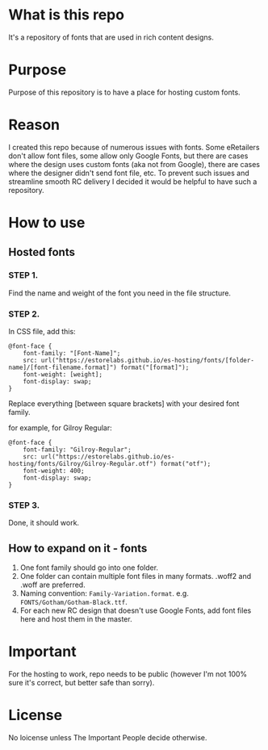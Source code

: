# What is this repo
It's a repository of fonts that are used in rich content designs.

# Purpose
Purpose of this repository is to have a place for hosting custom fonts.

# Reason
I created this repo because of numerous issues with fonts. Some eRetailers don't allow font files, some allow only Google Fonts, but there are cases where the design uses custom fonts (aka not from Google), there are cases where the designer didn't send font file, etc.
To prevent such issues and streamline smooth RC delivery I decided it would be helpful to have such a repository.

# How to use
## Hosted fonts
### STEP 1.
Find the name and weight of the font you need in the file structure.
### STEP 2.
In CSS file, add this:
```
@font-face {
    font-family: "[Font-Name]";
    src: url("https://estorelabs.github.io/es-hosting/fonts/[folder-name]/[font-filename.format]") format("[format]");
    font-weight: [weight];
    font-display: swap;
}
```
Replace everything [between square brackets] with your desired font family.

for example, for Gilroy Regular:
```
@font-face {
    font-family: "Gilroy-Regular";
    src: url("https://estorelabs.github.io/es-hosting/fonts/Gilroy/Gilroy-Regular.otf") format("otf");
    font-weight: 400;
    font-display: swap;
}
```
### STEP 3.
Done, it should work.

## How to expand on it - fonts
1. One font family should go into one folder.
2. One folder can contain multiple font files in many formats. .woff2 and .woff are preferred.
3. Naming convention: `Family-Variation.format`. e.g. `FONTS/Gotham/Gotham-Black.ttf`.
4. For each new RC design that doesn't use Google Fonts, add font files here and host them in the master.

# Important
For the hosting to work, repo needs to be public (however I'm not 100% sure it's correct, but better safe than sorry).

# License
No loicense unless The Important People decide otherwise.

